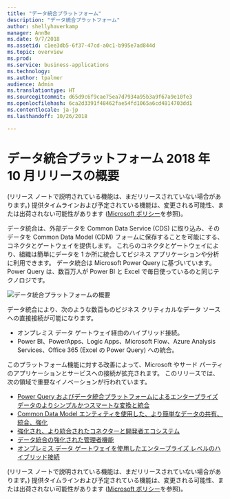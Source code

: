 ```yaml
---
title: "データ統合プラットフォーム"
description: "データ統合プラットフォーム"
author: shellyhaverkamp
manager: AnnBe
ms.date: 9/7/2018
ms.assetid: c1ee3db5-6f37-47cd-a0c1-b995e7ad844d
ms.topic: overview
ms.prod: 
ms.service: business-applications
ms.technology: 
ms.author: tpalmer
audience: Admin
ms.translationtype: HT
ms.sourcegitcommit: d65d9c6f9cae75ea7d7934a95b3a9f67a9e10fe3
ms.openlocfilehash: 6ca2d3391f48462fae54fd1065a6cd4814703dd1
ms.contentlocale: ja-jp
ms.lasthandoff: 10/26/2018

---
```




#  <a name="overview-of-data-integration-platform-october-18-release"></a>データ統合プラットフォーム 2018 年 10 月リリースの概要

(リリース ノートで説明されている機能は、まだリリースされていない場合があります。) 提供タイムラインおよび予定されている機能は、変更される可能性、または出荷されない可能性があります ([Microsoft ポリシー](https://go.microsoft.com/fwlink/p/?linkid=2007332)を参照)。 

データ統合は、外部データを Common Data Service (CDS) に取り込み、そのデータを Common Data Model (CDM) フォームに保存することを可能にする、コネクタとゲートウェイを提供します。 これらのコネクタとゲートウェイにより、組織は簡単にデータを 1 か所に統合してビジネス アプリケーションや分析に利用できます。 データ統合は Microsoft Power Query に基づいています。Power Query は、数百万人が Power BI と Excel で毎日使っているのと同じテクノロジです。

![データ統合プラットフォームの概要](media/data-integration-1.png "データ統合プラットフォームの概要")

データ統合により、次のような数百ものビジネス クリティカルなデータ ソースへの直接接続が可能になります。

-   オンプレミス データ ゲートウェイ経由のハイブリッド接続。
-   Power BI、PowerApps、Logic Apps、Microsoft Flow、Azure Analysis Services、Office 365 (Excel の Power Query) への統合。

このプラットフォーム機能に対する改善によって、Microsoft やサード パーティのアプリケーションとサービスへの接続が拡充されます。 このリリースでは、次の領域で重要なイノベーションが行われています。

-   [Power Query およびデータ統合プラットフォームによるエンタープライズ データのよりシンプルかつスマートな変換と統合](1-power-query.md)
-   [Common Data Model エンティティを使用した、より簡単なデータの共有、統合、強化](2-cdm.md)
-   [強化され、より統合されたコネクターと開発者エコシステム](3-connector-ecosystem.md)
-   [データ統合の強化された管理者機能](4-data-integration-admin.md)
-   [オンプレミス データ ゲートウェイを使用したエンタープライズ レベルのハイブリッド接続](5-data-gateway.md)

(リリース ノートで説明されている機能は、まだリリースされていない場合があります。) 提供タイムラインおよび予定されている機能は、変更される可能性、または出荷されない可能性があります ([Microsoft ポリシー](https://go.microsoft.com/fwlink/p/?linkid=2007332)を参照)。 

